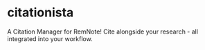 # citationista
A Citation Manager for RemNote! Cite alongside your research - all integrated into your workflow. 
